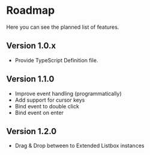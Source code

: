# Roadmap


Here you can see the planned list of features.

## Version 1.0.x

-   Provide TypeScript Definition file.


## Version 1.1.0

-   Improve event handling (programmatically)
-   Add support for cursor keys
-   Bind event to double click
-   Bind event on enter


## Version 1.2.0

-   Drag & Drop between to Extended Listbox instances
